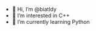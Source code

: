 - 👋 Hi, I’m @biatldy
- 👀 I’m interested in C++
- 🌱 I’m currently learning Python


<!---
biatldy/biatldy is a ✨ special ✨ repository because its `README.md` (this file) appears on your GitHub profile.
You can click the Preview link to take a look at your changes.
--->
